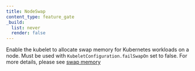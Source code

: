 ```yaml
---
title: NodeSwap
content_type: feature_gate
_build:
  list: never
  render: false
---
```

Enable the kubelet to allocate swap memory for Kubernetes workloads on a node.
Must be used with `KubeletConfiguration.failSwapOn` set to false.
For more details, please see [swap memory](/docs/concepts/architecture/nodes/#swap-memory)
